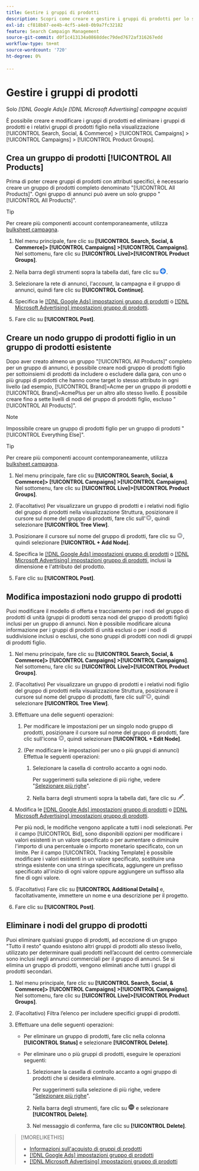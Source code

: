 ```yaml
---
title: Gestire i gruppi di prodotti
description: Scopri come creare e gestire i gruppi di prodotti per lo shopping nelle campagne di acquisto.
exl-id: cf818b87-ee4b-4cf5-a4e8-0b9a7fc32182
feature: Search Campaign Management
source-git-commit: d0f1c413134a0868ddec79ded7672af316267edd
workflow-type: tm+mt
source-wordcount: '720'
ht-degree: 0%

---
```


# Gestire i gruppi di prodotti

Solo *[!DNL Google Ads]e [!DNL Microsoft Advertising] campagne acquisti*

È possibile creare e modificare i gruppi di prodotti ed eliminare i gruppi di prodotti e i relativi gruppi di prodotti figlio nella visualizzazione [!UICONTROL Search, Social, & Commerce] > [!UICONTROL Campaigns] > [!UICONTROL Campaigns] > [!UICONTROL Product Groups].

## Crea un gruppo di prodotti [!UICONTROL All Products]

Prima di poter creare gruppi di prodotti con attributi specifici, è necessario creare un gruppo di prodotti completo denominato &quot;[!UICONTROL All Products]&quot;. Ogni gruppo di annunci può avere un solo gruppo &quot;[!UICONTROL All Products]&quot;.

>[!TIP]
>
>Per creare più componenti account contemporaneamente, utilizza [bulksheet campagna](/help/search-social-commerce/campaign-management/bulksheets/bulksheet-about.md).

1. Nel menu principale, fare clic su **[!UICONTROL Search, Social, & Commerce]> [!UICONTROL Campaigns] >[!UICONTROL Campaigns]**. Nel sottomenu, fare clic su **[!UICONTROL Live]>[!UICONTROL Product Groups]**.

1. Nella barra degli strumenti sopra la tabella dati, fare clic su ![Crea](/help/search-social-commerce/assets/add.png "Crea").

1. Selezionare la rete di annunci, l&#39;account, la campagna e il gruppo di annunci, quindi fare clic su **[!UICONTROL Continue]**.

1. Specifica le [[!DNL Google Ads] impostazioni gruppo di prodotti](product-group-settings-google.md) o [[!DNL Microsoft Advertising] impostazioni gruppo di prodotti](product-group-settings-microsoft.md).

1. Fare clic su **[!UICONTROL Post]**.

## Creare un nodo gruppo di prodotti figlio in un gruppo di prodotti esistente

Dopo aver creato almeno un gruppo &quot;[!UICONTROL All Products]&quot; completo per un gruppo di annunci, è possibile creare nodi gruppo di prodotti figlio per sottoinsiemi di prodotti da includere o escludere dalla gara, con uno o più gruppi di prodotti che hanno come target lo stesso attributo in ogni livello (ad esempio, [!UICONTROL Brand]=Acme per un gruppo di prodotti e [!UICONTROL Brand]=AcmePlus per un altro allo stesso livello. È possibile creare fino a sette livelli di nodi del gruppo di prodotti figlio, escluso &quot;[!UICONTROL All Products]&quot;.

>[!NOTE]
>
>Impossibile creare un gruppo di prodotti figlio per un gruppo di prodotti &quot;[!UICONTROL Everything Else]&quot;.

>[!TIP]
>
>Per creare più componenti account contemporaneamente, utilizza [bulksheet campagna](/help/search-social-commerce/campaign-management/bulksheets/bulksheet-about.md).

1. Nel menu principale, fare clic su **[!UICONTROL Search, Social, & Commerce]> [!UICONTROL Campaigns] >[!UICONTROL Campaigns]**. Nel sottomenu, fare clic su **[!UICONTROL Live]>[!UICONTROL Product Groups]**.

1. (Facoltativo) Per visualizzare un gruppo di prodotti e i relativi nodi figlio del gruppo di prodotti nella visualizzazione Struttura, posizionare il cursore sul nome del gruppo di prodotti, fare clic sull&#39;![icona Menu](/help/search-social-commerce/assets/arrow-dropdown-menu.png "icona Menu"), quindi selezionare **[!UICONTROL Tree View]**.

1. Posizionare il cursore sul nome del gruppo di prodotti, fare clic su ![Menu a discesa freccia](/help/search-social-commerce/assets/arrow-dropdown-menu.png "Menu a discesa freccia"), quindi selezionare **[!UICONTROL + Add Node]**.

1. Specifica le [[!DNL Google Ads] impostazioni gruppo di prodotti](product-group-settings-google.md) o [[!DNL Microsoft Advertising] impostazioni gruppo di prodotti](product-group-settings-microsoft.md), inclusi la dimensione e l&#39;attributo del prodotto.

1. Fare clic su **[!UICONTROL Post]**.

## Modifica impostazioni nodo gruppo di prodotti

Puoi modificare il modello di offerta e tracciamento per i nodi del gruppo di prodotti di unità (gruppi di prodotti senza nodi del gruppo di prodotti figlio) inclusi per un gruppo di annunci. Non è possibile modificare alcuna informazione per i gruppi di prodotti di unità esclusi o per i nodi di suddivisione inclusi o esclusi, che sono gruppi di prodotti con nodi di gruppi di prodotti figlio.

1. Nel menu principale, fare clic su **[!UICONTROL Search, Social, & Commerce]> [!UICONTROL Campaigns] >[!UICONTROL Campaigns]**. Nel sottomenu, fare clic su **[!UICONTROL Live]>[!UICONTROL Product Groups]**.

1. (Facoltativo) Per visualizzare un gruppo di prodotti e i relativi nodi figlio del gruppo di prodotti nella visualizzazione Struttura, posizionare il cursore sul nome del gruppo di prodotti, fare clic sull&#39;![icona Menu](/help/search-social-commerce/assets/arrow-dropdown-menu.png "icona Menu"), quindi selezionare **[!UICONTROL Tree View]**.

1. Effettuare una delle seguenti operazioni:

   1. Per modificare le impostazioni per un singolo nodo gruppo di prodotti, posizionare il cursore sul nome del gruppo di prodotti, fare clic sull&#39;icona ![Menu](/help/search-social-commerce/assets/arrow-dropdown-menu.png "icona Menu"), quindi selezionare **[!UICONTROL + Edit Node]**.

   1. (Per modificare le impostazioni per uno o più gruppi di annunci) Effettua le seguenti operazioni:

      1. Selezionare la casella di controllo accanto a ogni nodo.

         Per suggerimenti sulla selezione di più righe, vedere &quot;[Selezionare più righe](/help/search-social-commerce/common-tasks/navigation-editing-selection/multiple-rows-select.md)&quot;.

      1. Nella barra degli strumenti sopra la tabella dati, fare clic su ![Modifica](/help/search-social-commerce/assets/edit.png "Modifica").

1. Modifica le [[!DNL Google Ads] impostazioni gruppo di prodotti](product-group-settings-google.md) o [[!DNL Microsoft Advertising] impostazioni gruppo di prodotti](product-group-settings-microsoft.md).

   Per più nodi, le modifiche vengono applicate a tutti i nodi selezionati. Per il campo [!UICONTROL Bid], sono disponibili opzioni per modificare i valori esistenti in un valore specificato o per aumentare o diminuire l&#39;importo di una percentuale o importo monetario specificato, con un limite. Per il campo [!UICONTROL Tracking Template] è possibile modificare i valori esistenti in un valore specificato, sostituire una stringa esistente con una stringa specificata, aggiungere un prefisso specificato all&#39;inizio di ogni valore oppure aggiungere un suffisso alla fine di ogni valore.

1. (Facoltativo) Fare clic su **[!UICONTROL Additional Details]** e, facoltativamente, immettere un nome e una descrizione per il progetto.

1. Fare clic su **[!UICONTROL Post]**.

## Eliminare i nodi del gruppo di prodotti

Puoi eliminare qualsiasi gruppo di prodotti, ad eccezione di un gruppo &quot;Tutto il resto&quot; quando esistono altri gruppi di prodotti allo stesso livello, utilizzato per determinare quali prodotti nell’account del centro commerciale sono inclusi negli annunci commerciali per il gruppo di annunci. Se si elimina un gruppo di prodotti, vengono eliminati anche tutti i gruppi di prodotti secondari.

1. Nel menu principale, fare clic su **[!UICONTROL Search, Social, & Commerce]> [!UICONTROL Campaigns] >[!UICONTROL Campaigns]**. Nel sottomenu, fare clic su **[!UICONTROL Live]>[!UICONTROL Product Groups]**.

1. (Facoltativo) Filtra l’elenco per includere specifici gruppi di prodotti.

1. Effettuare una delle seguenti operazioni:

   * Per eliminare un gruppo di prodotti, fare clic nella colonna **[!UICONTROL Status]** e selezionare **[!UICONTROL Delete]**.

   * Per eliminare uno o più gruppi di prodotti, eseguire le operazioni seguenti:

      1. Selezionare la casella di controllo accanto a ogni gruppo di prodotti che si desidera eliminare.

         Per suggerimenti sulla selezione di più righe, vedere &quot;[Selezionare più righe](/help/search-social-commerce/common-tasks/navigation-editing-selection/multiple-rows-select.md)&quot;.

      1. Nella barra degli strumenti, fare clic su ![Altro](/help/search-social-commerce/assets/more.png "Altro") e selezionare **[!UICONTROL Delete]**.

      1. Nel messaggio di conferma, fare clic su **[!UICONTROL Delete]**.

>[!MORELIKETHIS]
>
>* [Informazioni sull&#39;acquisto di gruppi di prodotti](product-group-about.md)
>* [[!DNL Google Ads] impostazioni gruppo di prodotti](product-group-settings-google.md)
>* [[!DNL Microsoft Advertising] impostazioni gruppo di prodotti](product-group-settings-microsoft.md)
